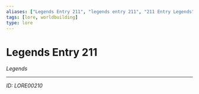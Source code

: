 ```yaml
---
aliases: ["Legends Entry 211", "legends entry 211", "211 Entry Legends"]
tags: [lore, worldbuilding]
type: lore
---
```


# Legends Entry 211

*Legends*

---
*ID: LORE00210*